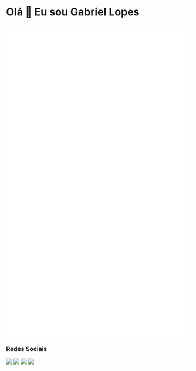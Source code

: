 Olá 👋 Eu sou Gabriel Lopes
==============================

![profile metrics](https://raw.githubusercontent.com/hiperesp/hiperesp/master/github-metrics.svg)


### Redes Sociais
<p>
    <a href="https://www.github.com/hiperesp" target="_blank" rel="noreferrer">
        <img src="https://img.shields.io/badge/GitHub-100000?style=for-the-badge&logo=github&logoColor=white"/>
    </a>
    <a href="http://www.instagram.com/hiperesp.png" target="_blank" rel="noreferrer">
        <img src="https://img.shields.io/badge/Instagram-E4405F?style=for-the-badge&logo=instagram&logoColor=white" />
    </a>
    <a href="https://www.linkedin.com/in/hiperesp" target="_blank" rel="noreferrer">
        <img src="https://img.shields.io/badge/LinkedIn-0077B5?style=for-the-badge&logo=linkedin&logoColor=white" />
    </a>
    <a href="https://www.youtube.com/c/hiperesp" target="_blank" rel="noreferrer">
        <img src="https://img.shields.io/badge/YouTube-FF0000?style=for-the-badge&logo=youtube&logoColor=white" />
    </a>
</p>
